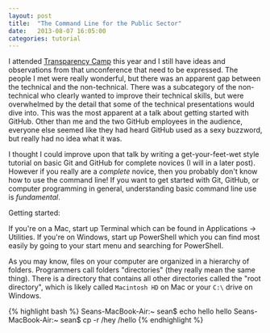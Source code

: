 ```yaml
---
layout: post
title:  "The Command Line for the Public Sector"
date:   2013-08-07 16:05:00
categories: tutorial
---
```


I attended [Transparency Camp][tcamp] this year and I still have ideas and observations from that unconference that need to be expressed. The people I met were really wonderful, but there was an apparent gap between the technical and the non-technical. There was a subcategory of the non-technical who clearly wanted to improve their technical skills, but were overwhelmed by the detail that some of the technical presentations would dive into. This was the most apparent at a talk about getting started with GitHub. Other than me and the two GitHub employees in the audience, everyone else seemed like they had heard GitHub used as a sexy buzzword, but really had no idea what it was. 

I thought I could improve upon that talk by writing a get-your-feet-wet style tutorial on basic Git and GitHub for complete novices (I will in a later post). However if you really are a _complete_ novice, then you probably don't know how to use the command line! If you want to get started with Git, GitHub, or computer programming in general, understanding basic command line use is _fundamental_.

Getting started:

If you're on a Mac, start up Terminal which can be found in Applications -> Utilities. If you're on Windows, start up PowerShell which you can find most easily by going to your start menu and searching for PowerShell. 

As you may know, files on your computer are organized in a hierarchy of folders. Programmers call folders "directories" (they  really mean the same thing). There is a directory that contains all other directories called the "root directory", which is likely called `Macintosh HD` on Mac or your `C:\` drive on Windows.

{% highlight bash %}
Seans-MacBook-Air:~ sean$ echo hello
hello
Seans-MacBook-Air:~ sean$ cp -r /hey /hello
{% endhighlight %}

[tcamp]: http://transparencycamp.org/
